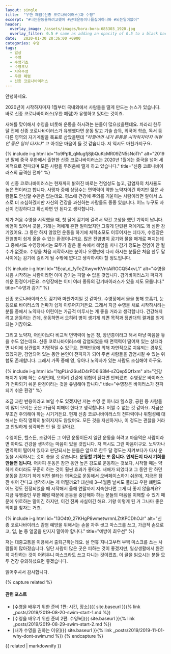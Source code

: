```yaml
---
layout: single
title:  "우한 폐렴(신종 코로나바이러스)과 수영"
excerpt: "#나는운동을하려고했어 #근데운동이나를싫어하나봐 #되는일이없어"
header:
  overlay_image: /assets/images/bora-bora-685303_1920.jpg
  overlay_filter: 0.5 # same as adding an opacity of 0.5 to a black background
date:   2020-01-30 20:36:00 +0900
categories: 수영
tags:
  - 일상
  - 수영
  - 수영기초
  - 수영초보
  - 자유수영
  - 우한 폐렴
  - 신종 코로나바이러스
---
```


안녕하세요.

2020년이 시작하자마자 1월부터 국내외에서 사람들을 떨게 만드는 뉴스가 있습니다.
바로 신종 코로나바이러스(우한 폐렴)가 유행하고 있다는 것이죠.

새해를 맞이해서 수영을 비롯해 운동을 하시려는 분들이 많으셨을텐데요.
차라리 한두 달 전에 신종 코로나바이러스가 유행했다면 운동 말고 기술 습득, 외국어 학습, 독서 등 다른 영역의 자기계발을 목표로 삼았을텐데
_"하필이면 내가 운동을 시작하자마자 이런 안 좋은 일이 터지냐"_ 고 아쉬운 마음이 들 것 같습니다.
저 역시도 마찬가지구요.

{% include i-g.html id="1o9Pp1l_qMugfj8jbQuKcMR09ZN5sNoTh" alt="2019년 말에 중국 우한에서 출현한 신종 코로나바이러스는 2020년 1월에는 중국을 넘어 세계적으로 전파되며 모든 사람을 두려움에 떨게 하고 있습니다." title="신종 코로나바이러스의 급격한 전파" %}

이 신종 코로나바이러스는 현재까지 밝혀진 바로는 전염성도 높고, 감염자의 치사율도 높은 편이라고 합니다.
사망자 중에 상당수는 면역력이 약한 노약자이긴 하지만 젊은 사람들도 안심할 수만은 없는데요.
평소에 건강에 주의를 기울이는 사람이라면 알아서 스스로 더 조심하겠지만 자신의 건강을 과신하는 사람들도 종종 있습니다.
어느 누구도 자신이 건강하다고 확신하면 안 된다고 생각합니다.

제가 처음 수영을 시작했을 때, 첫 달에 감기에 걸려서 약간 고생을 했던 기억이 납니다.
비염이 있어서 콧물, 가래는 저에게 흔한 일이었지만 그렇게 단련된 저에게도 꽤 심한 감기였어요.
그 동안 하지 않았던 운동을 하기에 체력소모도 이루어지는 데다가, 수영장은 전염병이 쉽게 옮을 수 있는 환경이니까요.
많은 전염병이 공기와 물을 매개로 퍼지는데 그 중에서도 수영장에서는 모두가 같은 물 속에서 헤엄을 치니 감기 정도는 전염이 안 될 수가 없겠죠.
수영을 처음 시작하시는 분이나 오랜만에 다시 하시는 분들은 처음 한두 달 사이에는 감기에 걸리게 될 수밖에 없다고 생각하셔야 할 정도입니다.

{% include i-g.html id="1EcaLd_fyTeZXwyvrKVntAiRGCQ54xvL1" alt="수영을 처음 시작하는 사람이라면 아마 감기는 피할 수 없을 것입니다. 감기바이러스가 퍼지기 쉬운 환경이거든요. 수영장에는 이미 여러 종류의 감기바이러스가 있을 지도 모릅니다." title="수영과 감기" %}

신종 코로나바이러스도 감기와 마찬가지일 것 같아요.
수영장에서 물을 통해 호흡기, 눈 등으로 바이러스의 전파가 쉽게 이루어지거든요.
그래서 지금 수영을 새로 시작하시려는 분들 중에서 노약자나 어린이는 가급적 미루시는 게 좋을 거라고 생각합니다.
건강해지려고 운동하는 건데, 운동하면서 오히려 병이 생기게 되면 목적과 정반대의 결과를 얻게 되는 거잖아요.

그리고 노약자, 어린이보다 비교적 면역력이 높은 청, 장년층이라고 해서 마냥 마음을 놓을 수도 없는데요.
신종 코로나바이러스에 감염되었을 때 면역력이 떨어져 있는 상태라면 나이에 상관없이 치명적일 수 있구요.
면역반응에 의해 자연적으로 치유되는 경우도 있겠지만, 감염되어 있는 동안 본인이 전파자가 되어 주변 사람들을 감염시킬 수 있는 위험도 존재합니다.
그래서 가족 중에 영, 유아나 노약자가 있는 사람도 조심해야 하구요.

{% include i-g.html id="1tgPLin26u4D4rPD6l63M-sZQep5Qt1xm" alt="건강해지기 위해 하는 수영인데, 오히려 건강에 위협이 된다면 안되겠죠. 수영장은 바이러스가 전파되기 쉬운 환경이라는 것을 유념해야 합니다." title="수영장은 바이러스가 전파되기 쉬운 환경" %}

조금 과한 반응이라고 보일 수도 있겠지만 저는 수영 뿐 아니라 헬스장, 공원 등 사람들이 많이 모이는 곳은 가급적 피해야 한다고 생각합니다.
어쩔 수 없는 것 같아요.
지금은 무조건 주의해야 하는 시기거든요.
현재 신종 코로나바이러스의 전파력이나 위험성에 대해서는 아직 명확히 밝혀지지도 않았어요.
모든 것을 자신하거나, 이 정도는 괜찮을 거라고 안일하게 생각하면 안 될 것 같아요.

수영이든, 헬스든, 조깅이든 그 어떤 운동이든지 일단 운동을 하려고 마음먹은 사람이라면 아마도 건강을 생각하는 마음이 있을 것입니다.
저 역시도 그런 마음이구요.
노약자나 면역력이 떨어져 있다고 판단되시는 분들은 앞으로 한두 달 정도는 지켜보다가 다시 운동을 시작하시는 것이 좋을 것 같습니다.
**운동할 기회는 또 옵니다. 언제든지 다시 기회를 만들면 됩니다.**
어차피 운동은 잠깐 동안 높은 강도로 운동하는 것보다, 시작할 때는 약하게 하더라도 꾸준히 하는 것이 훨씬 효과가 좋아요.
새해가 되었다고 그 동안 안 하던 운동을 갑자기 하게 되면 불타는 의욕으로 운동해서 오버페이스하기 쉬운데, 지금은 잠깐 쉬어 간다고 생각하시는 게 어떨까요?
대신에 3~4월쯤 날씨도 풀리고 우한 폐렴도 어느 정도 진정되었을 때 시작해서 올해 연말까지 지속한다면 그게 더 좋지 않을까요?
지금 유행중인 우한 폐렴 때문에 운동을 중단해야 하는 분들의 마음을 이해할 수 있기 때문에 위로하는 말이긴 하지만, 이건 진짜 사실이긴 해요.
기왕 이렇게 된 거 그나마 좋은 의미를 찾자는 거죠.

{% include i-g.html id="13O4t0_27KHgP8wmetwrnnLZtKPCDhOJr" alt="신종 코로나바이러스 감염 예방을 위해서는 손을 자주 씻고 마스크를 쓰고, 가급적 손으로 코, 입, 눈 등 얼굴을 만지지 말아야 합니다." title="예방이 최우선" %}

저는 대중교통을 이용해서 출퇴근하는데요.
설 연휴 지나고부터 부쩍 마스크를 쓰는 사람들이 많아졌습니다.
일단 사람이 많은 곳은 피하는 것이 좋겠지만, 일상생활에서 완전히 차단하는 것이 어려우니 마스크라도 쓰고 다니는 것이겠죠.
이 글을 읽으시는 분들 모두 건강 유의하셨으면 좋겠습니다.

읽어주셔서 감사합니다.

{% capture related %}
#### 관련 포스트

* [수영을 배우기 위한 준비 1편: 시간, 장소]({{ site.baseurl }}{% link _posts/2019/2019-08-20-swim-start-1.md %})
* [수영을 배우기 위한 준비 2편: 수영복]({{ site.baseurl }}{% link _posts/2019/2019-08-29-swim-start-2.md %})
* [내가 수영을 권하는 이유]({{ site.baseurl }}{% link _posts/2019/2019-11-01-why-dont-swim.md %})
{% endcapture %}

<div class="notice--primary">
  {{ related | markdownify }}
</div>

